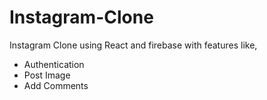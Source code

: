 # Instagram-Clone

Instagram Clone using React and firebase with features like,

- Authentication
- Post Image
- Add Comments
